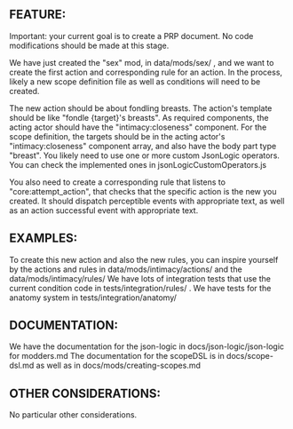 ## FEATURE:

Important: your current goal is to create a PRP document. No code modifications should be made at this stage.

We have just created the "sex" mod, in data/mods/sex/ , and we want to create the first action and corresponding rule for an action. In the process, likely a new scope definition file as well as conditions will need to be created.

The new action should be about fondling breasts. The action's template should be like "fondle {target}'s breasts". As required components, the acting actor should have the "intimacy:closeness" component. For the scope definition, the targets should be in the acting actor's "intimacy:closeness" component array, and also have the body part type "breast". You likely need to use one or more custom JsonLogic operators. You can check the implemented ones in jsonLogicCustomOperators.js

You also need to create a corresponding rule that listens to "core:attempt_action", that checks that the specific action is the new you created. It should dispatch perceptible events with appropriate text, as well as an action successful event with appropriate text.

## EXAMPLES:

To create this new action and also the new rules, you can inspire yourself by the actions and rules in data/mods/intimacy/actions/ and the data/mods/intimacy/rules/
We have lots of integration tests that use the current condition code in tests/integration/rules/ .
We have tests for the anatomy system in tests/integration/anatomy/

## DOCUMENTATION:

We have the documentation for the json-logic in docs/json-logic/json-logic for modders.md
The documentation for the scopeDSL is in docs/scope-dsl.md as well as in docs/mods/creating-scopes.md

## OTHER CONSIDERATIONS:

No particular other considerations.
